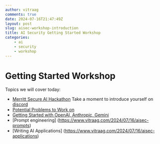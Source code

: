 ```yaml
---
author: vitraag
comments: true
date: 2024-07-16T21:47:49Z
layout: post
slug: aisec-workshop-introduction
title: AI Security Getting Started Workshop
categories:
    - ai
    - security
    - workshop
---
```

# Getting Started Workshop

Topics we will cover today:
- [Merritt Secure AI Hackathon](https://lu.ma/koeheq2y)
  Take a moment to introduce yourself on [discord](https://discord.gg/WCgM7ddMyH)
- [Potential Problems to Work on](https://www.vitraag.com/2024/07/16/aisec-potential-problems)
- [Getting Started with OpenAI, Anthropic, Gemini](https://www.vitraag.com/2024/07/16/aisec-getting-started)
- [Prompt engineering] (https://www.vitraag.com/2024/07/16/aisec-prompts)
- [Writing AI Applications] (https://www.vitraag.com/2024/07/16/aisec-applications)
